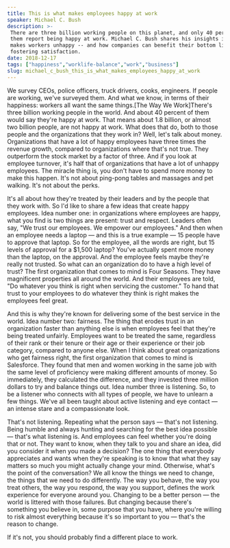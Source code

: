 ```yaml
---
title: This is what makes employees happy at work
speaker: Michael C. Bush
description: >-
 There are three billion working people on this planet, and only 40 percent of
 them report being happy at work. Michael C. Bush shares his insights into what
 makes workers unhappy -- and how companies can benefit their bottom lines by
 fostering satisfaction.
date: 2018-12-17
tags: ["happiness","worklife-balance","work","business"]
slug: michael_c_bush_this_is_what_makes_employees_happy_at_work
---
```


We survey CEOs, police officers, truck drivers, cooks, engineers. If people are working,
we've surveyed them. And what we know, in terms of their happiness: workers all want the
same things.[The Way We Work]There's three billion working people in the world. And about
40 percent of them would say they're happy at work. That means about 1.8 billion, or
almost two billion people, are not happy at work. What does that do, both to those people
and the organizations that they work in? Well, let's talk about money. Organizations that
have a lot of happy employees have three times the revenue growth, compared to
organizations where that's not true. They outperform the stock market by a factor of
three. And if you look at employee turnover, it's half that of organizations that have a
lot of unhappy employees. The miracle thing is, you don't have to spend more money to make
this happen. It's not about ping-pong tables and massages and pet walking. It's not about
the perks.

It's all about how they're treated by their leaders and by the people that they work
with. So I'd like to share a few ideas that create happy employees. Idea number one: in
organizations where employees are happy, what you find is two things are present: trust
and respect. Leaders often say, "We trust our employees. We empower our employees." And
then when an employee needs a laptop — and this is a true example — 15 people have to
approve that laptop. So for the employee, all the words are right, but 15 levels of
approval for a $1,500 laptop? You've actually spent more money than the laptop, on the
approval. And the employee feels maybe they're really not trusted. So what can an
organization do to have a high level of trust? The first organization that comes to mind
is Four Seasons. They have magnificent properties all around the world. And their
employees are told, "Do whatever you think is right when servicing the customer." To hand
that trust to your employees to do whatever they think is right makes the employees feel
great.

And this is why they're known for delivering some of the best service in the world. Idea
number two: fairness. The thing that erodes trust in an organization faster than anything
else is when employees feel that they're being treated unfairly. Employees want to be
treated the same, regardless of their rank or their tenure or their age or their
experience or their job category, compared to anyone else. When I think about great
organizations who get fairness right, the first organization that comes to mind is
Salesforce. They found that men and women working in the same job with the same level of
proficiency were making different amounts of money. So immediately, they calculated the
difference, and they invested three million dollars to try and balance things out. Idea
number three is listening. So, to be a listener who connects with all types of people, we
have to unlearn a few things. We've all been taught about active listening and eye contact
— an intense stare and a compassionate look.

That's not listening. Repeating what the person says — that's not listening. Being humble
and always hunting and searching for the best idea possible — that's what listening is.
And employees can feel whether you're doing that or not. They want to know, when they talk
to you and share an idea, did you consider it when you made a decision? The one thing that
everybody appreciates and wants when they're speaking is to know that what they say
matters so much you might actually change your mind. Otherwise, what's the point of the
conversation? We all know the things we need to change, the things that we need to do
differently. The way you behave, the way you treat others, the way you respond, the way
you support, defines the work experience for everyone around you. Changing to be a better
person — the world is littered with those failures. But changing because there's something
you believe in, some purpose that you have, where you're willing to risk almost everything
because it's so important to you — that's the reason to change.

If it's not, you should probably find a different place to work.

<!--
ad_duration=0
comment_count=14
event="The Way We Work"
external_start_time=0
has_talk_citation=0
intro_duration=0
is_subtitle_required="False"
is_talk_featured="True"
language="en"
language_swap="False"
native_language="en"
number_of_related_talks=6
number_of_speakers=1
number_of_subtitled_videos=27
number_of_tags=4
number_of_talk_download_languages=28
number_of_talk_more_resources=1
number_of_talk_recommendations=0
number_of_talks_take_actions=0
post_ad_duration=0
published_timestamp="2019-02-05 14:28:05"
recording_date="2018-12-17"
speaker_description="Equity visionary"
speaker_is_published=1
speaker_name="Michael C. Bush"
talk_name="This is what makes employees happy at work"
talks_tags=["happiness","worklife-balance","work","business"]
talks_take_action=[]
url_audio="https://download.ted.com/talks/MichaelBushWWW_2018V.mp3?apikey=acme-roadrunner"
url_photo_speaker="https://pe.tedcdn.com/images/ted/32e9918a025938006f3db36e558f282a6f42d79b_254x191.jpg"
url_photo_talk="https://s3.amazonaws.com/talkstar-photos/uploads/0c35d3cd-cf34-41b9-82b2-c26f3df2534d/MichaelBushWWW_2018V-embed.JPG"
url_webpage="https://www.ted.com/talks/michael_c_bush_this_is_what_makes_employees_happy_at_work"
video_type_name="Original Content"
-->